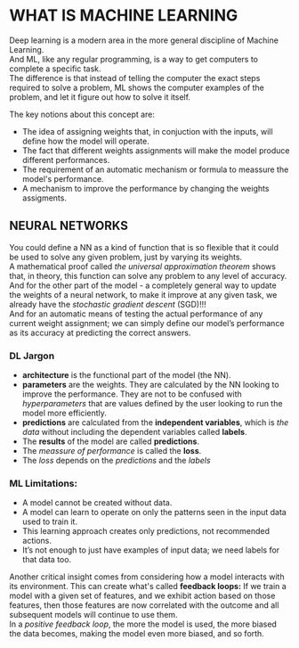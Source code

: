 # WHAT IS MACHINE LEARNING

Deep learning is a modern area in the more general discipline of Machine Learning.  
And ML, like any regular programming, is a way to get computers to complete a specific task.  
The difference is that instead of telling the computer the exact steps required to solve a problem, ML shows the computer examples of the problem, 
and let it figure out how to solve it itself.  

The key notions about this concept are:
- The idea of assigning weights that, in conjuction with the inputs, will define how the model will operate.
- The fact that different weights assignments will make the model produce different performances.
- The requirement of an automatic mechanism or formula to meassure the model's performance.
- A mechanism to improve the performance by changing the weights assigments.

## NEURAL NETWORKS

You could define a NN as a kind of function that is so flexible that it could be used to solve any given problem, just by varying its weights.  
A mathematical proof called *the universal approximation theorem* shows that, in theory, this function can solve any problem to any level of accuracy.  
And for the other part of the model - a completely general way to update the weights of a neural network, to make it improve at any given task,
we already have the *stochastic gradient descent* (SGD)!!!  
And for an automatic means of testing the actual performance of any current weight assignment; we can simply define our model’s performance 
as its accuracy at predicting the correct answers.

### DL Jargon

- **architecture** is the functional part of the model (the NN).
- **parameters** are the weights. They are calculated by the NN looking to improve the performance. They are not to be confused with *hyperparameters* 
that are values defined by the user looking to run the model more efficiently.
- **predictions** are calculated from the **independent variables**, which is *the data* without including the dependent variables called **labels**.
- The **results** of the model are called **predictions**.
- The *meassure of performance* is called the **loss**.
- The *loss* depends on the *predictions* and the *labels*

### ML Limitations:

- A model cannot be created without data.  
- A model can learn to operate on only the patterns seen in the input data used to train it.  
- This learning approach creates only predictions, not recommended actions.  
- It’s not enough to just have examples of input data; we need labels for that data too.

Another critical insight comes from considering how a model interacts with its environment. This can create what's called **feedback loops:** 
If we train a model with a given set of features, and we exhibit action based on those features, 
then those features are now correlated with the outcome and all subsequent models will continue to use them.  
In a *positive feedback loop*, the more the model is used, the more biased the data becomes, making the model even more biased, and so forth.  




